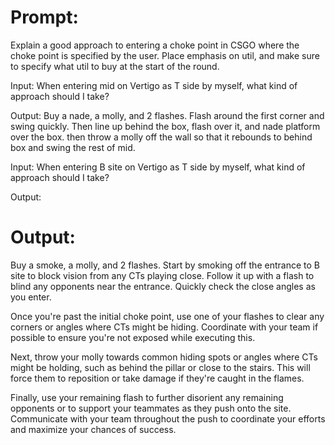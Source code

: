 # Prompt:

Explain a good approach to entering a choke point in CSGO where the choke point is specified by the user. Place emphasis on util, and make sure to specify what util to buy at the start of the round.

Input: When entering mid on Vertigo as T side by myself, what kind of approach should I take?

Output: Buy a nade, a molly, and 2 flashes. Flash around the first corner and swing quickly. Then line up behind the box, flash over it, and nade platform over the box. then throw a molly off the wall so that it rebounds to behind box and swing the rest of mid.

Input: When entering B site on Vertigo as T side by myself, what kind of approach should I take?

Output:

# Output:

Buy a smoke, a molly, and 2 flashes. Start by smoking off the entrance to B site to block vision from any CTs playing close. Follow it up with a flash to blind any opponents near the entrance. Quickly check the close angles as you enter.

Once you're past the initial choke point, use one of your flashes to clear any corners or angles where CTs might be hiding. Coordinate with your team if possible to ensure you're not exposed while executing this.

Next, throw your molly towards common hiding spots or angles where CTs might be holding, such as behind the pillar or close to the stairs. This will force them to reposition or take damage if they're caught in the flames.

Finally, use your remaining flash to further disorient any remaining opponents or to support your teammates as they push onto the site. Communicate with your team throughout the push to coordinate your efforts and maximize your chances of success.